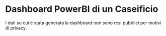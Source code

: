 # Dashboard PowerBI di un Caseificio

I dati su cui è stata generata la dashboard non sono resi pubblici per motivi di privacy.